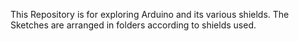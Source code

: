 This Repository is for exploring Arduino and its various shields.
The Sketches are arranged in folders according to shields used.
